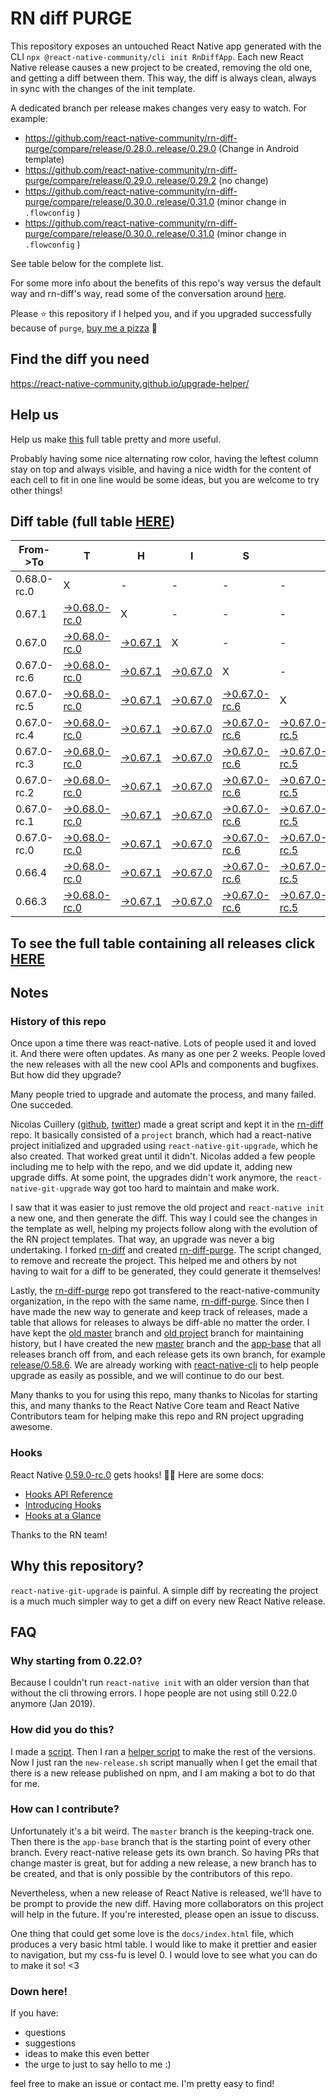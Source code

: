# RN diff PURGE

This repository exposes an untouched React Native app generated with the CLI
`npx @react-native-community/cli init RnDiffApp`. Each new React Native release causes a new project to be created, removing the old one, and getting a diff between them. This way, the diff is always clean, always in sync with the changes of the init template.

A dedicated branch per release makes changes very easy
to watch. For example:

* https://github.com/react-native-community/rn-diff-purge/compare/release/0.28.0..release/0.29.0
(Change in Android template)
* https://github.com/react-native-community/rn-diff-purge/compare/release/0.29.0..release/0.29.2
(no change)
* https://github.com/react-native-community/rn-diff-purge/compare/release/0.30.0..release/0.31.0
(minor change in `.flowconfig` )
* https://github.com/react-native-community/rn-diff-purge/compare/release/0.30.0..release/0.31.0
(minor change in `.flowconfig` )

See table below for the complete list.

For some more info about the benefits of this repo's way versus the default way and rn-diff's way, read some of the conversation around [here](https://github.com/react-native-community/discussions-and-proposals/issues/68#issuecomment-452227478).

Please :star: this repository if I helped you, and if you upgraded successfully because of `purge`, [buy me a pizza](https://www.buymeacoffee.com/pvinis) :pizza:

## Find the diff you need
https://react-native-community.github.io/upgrade-helper/

## Help us
Help us make [this](https://react-native-community.github.io/rn-diff-purge) full table pretty and more useful.

Probably having some nice alternating row color, having the leftest column stay on top and always visible, and having a nice width for the content of each cell to fit in one line would be some ideas, but you are welcome to try other things!

## Diff table (full table [HERE](https://react-native-community.github.io/rn-diff-purge/))

| From->To    | T                                                                                                                         | H                                                                                                               | I                                                                                                               | S                                                                                                                         |                                                                                                                           | I                                                                                                                         | S                                                                                                                         |                                                                                                                           | C                                                                                                                         | O                                                                                                                    | O                                                                                                          | L   |
| ----------- | ------------------------------------------------------------------------------------------------------------------------- | --------------------------------------------------------------------------------------------------------------- | --------------------------------------------------------------------------------------------------------------- | ------------------------------------------------------------------------------------------------------------------------- | ------------------------------------------------------------------------------------------------------------------------- | ------------------------------------------------------------------------------------------------------------------------- | ------------------------------------------------------------------------------------------------------------------------- | ------------------------------------------------------------------------------------------------------------------------- | ------------------------------------------------------------------------------------------------------------------------- | -------------------------------------------------------------------------------------------------------------------- | ---------------------------------------------------------------------------------------------------------- | --- |
| 0.68.0-rc.0 | X                                                                                                                         | -                                                                                                               | -                                                                                                               | -                                                                                                                         | -                                                                                                                         | -                                                                                                                         | -                                                                                                                         | -                                                                                                                         | -                                                                                                                         | -                                                                                                                    | -                                                                                                          | -   |
| 0.67.1      | [->0.68.0-rc.0](https://github.com/react-native-community/rn-diff-purge/compare/release/0.67.1..release/0.68.0-rc.0)      | X                                                                                                               | -                                                                                                               | -                                                                                                                         | -                                                                                                                         | -                                                                                                                         | -                                                                                                                         | -                                                                                                                         | -                                                                                                                         | -                                                                                                                    | -                                                                                                          | -   |
| 0.67.0      | [->0.68.0-rc.0](https://github.com/react-native-community/rn-diff-purge/compare/release/0.67.0..release/0.68.0-rc.0)      | [->0.67.1](https://github.com/react-native-community/rn-diff-purge/compare/release/0.67.0..release/0.67.1)      | X                                                                                                               | -                                                                                                                         | -                                                                                                                         | -                                                                                                                         | -                                                                                                                         | -                                                                                                                         | -                                                                                                                         | -                                                                                                                    | -                                                                                                          | -   |
| 0.67.0-rc.6 | [->0.68.0-rc.0](https://github.com/react-native-community/rn-diff-purge/compare/release/0.67.0-rc.6..release/0.68.0-rc.0) | [->0.67.1](https://github.com/react-native-community/rn-diff-purge/compare/release/0.67.0-rc.6..release/0.67.1) | [->0.67.0](https://github.com/react-native-community/rn-diff-purge/compare/release/0.67.0-rc.6..release/0.67.0) | X                                                                                                                         | -                                                                                                                         | -                                                                                                                         | -                                                                                                                         | -                                                                                                                         | -                                                                                                                         | -                                                                                                                    | -                                                                                                          | -   |
| 0.67.0-rc.5 | [->0.68.0-rc.0](https://github.com/react-native-community/rn-diff-purge/compare/release/0.67.0-rc.5..release/0.68.0-rc.0) | [->0.67.1](https://github.com/react-native-community/rn-diff-purge/compare/release/0.67.0-rc.5..release/0.67.1) | [->0.67.0](https://github.com/react-native-community/rn-diff-purge/compare/release/0.67.0-rc.5..release/0.67.0) | [->0.67.0-rc.6](https://github.com/react-native-community/rn-diff-purge/compare/release/0.67.0-rc.5..release/0.67.0-rc.6) | X                                                                                                                         | -                                                                                                                         | -                                                                                                                         | -                                                                                                                         | -                                                                                                                         | -                                                                                                                    | -                                                                                                          | -   |
| 0.67.0-rc.4 | [->0.68.0-rc.0](https://github.com/react-native-community/rn-diff-purge/compare/release/0.67.0-rc.4..release/0.68.0-rc.0) | [->0.67.1](https://github.com/react-native-community/rn-diff-purge/compare/release/0.67.0-rc.4..release/0.67.1) | [->0.67.0](https://github.com/react-native-community/rn-diff-purge/compare/release/0.67.0-rc.4..release/0.67.0) | [->0.67.0-rc.6](https://github.com/react-native-community/rn-diff-purge/compare/release/0.67.0-rc.4..release/0.67.0-rc.6) | [->0.67.0-rc.5](https://github.com/react-native-community/rn-diff-purge/compare/release/0.67.0-rc.4..release/0.67.0-rc.5) | X                                                                                                                         | -                                                                                                                         | -                                                                                                                         | -                                                                                                                         | -                                                                                                                    | -                                                                                                          | -   |
| 0.67.0-rc.3 | [->0.68.0-rc.0](https://github.com/react-native-community/rn-diff-purge/compare/release/0.67.0-rc.3..release/0.68.0-rc.0) | [->0.67.1](https://github.com/react-native-community/rn-diff-purge/compare/release/0.67.0-rc.3..release/0.67.1) | [->0.67.0](https://github.com/react-native-community/rn-diff-purge/compare/release/0.67.0-rc.3..release/0.67.0) | [->0.67.0-rc.6](https://github.com/react-native-community/rn-diff-purge/compare/release/0.67.0-rc.3..release/0.67.0-rc.6) | [->0.67.0-rc.5](https://github.com/react-native-community/rn-diff-purge/compare/release/0.67.0-rc.3..release/0.67.0-rc.5) | [->0.67.0-rc.4](https://github.com/react-native-community/rn-diff-purge/compare/release/0.67.0-rc.3..release/0.67.0-rc.4) | X                                                                                                                         | -                                                                                                                         | -                                                                                                                         | -                                                                                                                    | -                                                                                                          | -   |
| 0.67.0-rc.2 | [->0.68.0-rc.0](https://github.com/react-native-community/rn-diff-purge/compare/release/0.67.0-rc.2..release/0.68.0-rc.0) | [->0.67.1](https://github.com/react-native-community/rn-diff-purge/compare/release/0.67.0-rc.2..release/0.67.1) | [->0.67.0](https://github.com/react-native-community/rn-diff-purge/compare/release/0.67.0-rc.2..release/0.67.0) | [->0.67.0-rc.6](https://github.com/react-native-community/rn-diff-purge/compare/release/0.67.0-rc.2..release/0.67.0-rc.6) | [->0.67.0-rc.5](https://github.com/react-native-community/rn-diff-purge/compare/release/0.67.0-rc.2..release/0.67.0-rc.5) | [->0.67.0-rc.4](https://github.com/react-native-community/rn-diff-purge/compare/release/0.67.0-rc.2..release/0.67.0-rc.4) | [->0.67.0-rc.3](https://github.com/react-native-community/rn-diff-purge/compare/release/0.67.0-rc.2..release/0.67.0-rc.3) | X                                                                                                                         | -                                                                                                                         | -                                                                                                                    | -                                                                                                          | -   |
| 0.67.0-rc.1 | [->0.68.0-rc.0](https://github.com/react-native-community/rn-diff-purge/compare/release/0.67.0-rc.1..release/0.68.0-rc.0) | [->0.67.1](https://github.com/react-native-community/rn-diff-purge/compare/release/0.67.0-rc.1..release/0.67.1) | [->0.67.0](https://github.com/react-native-community/rn-diff-purge/compare/release/0.67.0-rc.1..release/0.67.0) | [->0.67.0-rc.6](https://github.com/react-native-community/rn-diff-purge/compare/release/0.67.0-rc.1..release/0.67.0-rc.6) | [->0.67.0-rc.5](https://github.com/react-native-community/rn-diff-purge/compare/release/0.67.0-rc.1..release/0.67.0-rc.5) | [->0.67.0-rc.4](https://github.com/react-native-community/rn-diff-purge/compare/release/0.67.0-rc.1..release/0.67.0-rc.4) | [->0.67.0-rc.3](https://github.com/react-native-community/rn-diff-purge/compare/release/0.67.0-rc.1..release/0.67.0-rc.3) | [->0.67.0-rc.2](https://github.com/react-native-community/rn-diff-purge/compare/release/0.67.0-rc.1..release/0.67.0-rc.2) | X                                                                                                                         | -                                                                                                                    | -                                                                                                          | -   |
| 0.67.0-rc.0 | [->0.68.0-rc.0](https://github.com/react-native-community/rn-diff-purge/compare/release/0.67.0-rc.0..release/0.68.0-rc.0) | [->0.67.1](https://github.com/react-native-community/rn-diff-purge/compare/release/0.67.0-rc.0..release/0.67.1) | [->0.67.0](https://github.com/react-native-community/rn-diff-purge/compare/release/0.67.0-rc.0..release/0.67.0) | [->0.67.0-rc.6](https://github.com/react-native-community/rn-diff-purge/compare/release/0.67.0-rc.0..release/0.67.0-rc.6) | [->0.67.0-rc.5](https://github.com/react-native-community/rn-diff-purge/compare/release/0.67.0-rc.0..release/0.67.0-rc.5) | [->0.67.0-rc.4](https://github.com/react-native-community/rn-diff-purge/compare/release/0.67.0-rc.0..release/0.67.0-rc.4) | [->0.67.0-rc.3](https://github.com/react-native-community/rn-diff-purge/compare/release/0.67.0-rc.0..release/0.67.0-rc.3) | [->0.67.0-rc.2](https://github.com/react-native-community/rn-diff-purge/compare/release/0.67.0-rc.0..release/0.67.0-rc.2) | [->0.67.0-rc.1](https://github.com/react-native-community/rn-diff-purge/compare/release/0.67.0-rc.0..release/0.67.0-rc.1) | X                                                                                                                    | -                                                                                                          | -   |
| 0.66.4      | [->0.68.0-rc.0](https://github.com/react-native-community/rn-diff-purge/compare/release/0.66.4..release/0.68.0-rc.0)      | [->0.67.1](https://github.com/react-native-community/rn-diff-purge/compare/release/0.66.4..release/0.67.1)      | [->0.67.0](https://github.com/react-native-community/rn-diff-purge/compare/release/0.66.4..release/0.67.0)      | [->0.67.0-rc.6](https://github.com/react-native-community/rn-diff-purge/compare/release/0.66.4..release/0.67.0-rc.6)      | [->0.67.0-rc.5](https://github.com/react-native-community/rn-diff-purge/compare/release/0.66.4..release/0.67.0-rc.5)      | [->0.67.0-rc.4](https://github.com/react-native-community/rn-diff-purge/compare/release/0.66.4..release/0.67.0-rc.4)      | [->0.67.0-rc.3](https://github.com/react-native-community/rn-diff-purge/compare/release/0.66.4..release/0.67.0-rc.3)      | [->0.67.0-rc.2](https://github.com/react-native-community/rn-diff-purge/compare/release/0.66.4..release/0.67.0-rc.2)      | [->0.67.0-rc.1](https://github.com/react-native-community/rn-diff-purge/compare/release/0.66.4..release/0.67.0-rc.1)      | [->0.67.0-rc.0](https://github.com/react-native-community/rn-diff-purge/compare/release/0.66.4..release/0.67.0-rc.0) | X                                                                                                          | -   |
| 0.66.3      | [->0.68.0-rc.0](https://github.com/react-native-community/rn-diff-purge/compare/release/0.66.3..release/0.68.0-rc.0)      | [->0.67.1](https://github.com/react-native-community/rn-diff-purge/compare/release/0.66.3..release/0.67.1)      | [->0.67.0](https://github.com/react-native-community/rn-diff-purge/compare/release/0.66.3..release/0.67.0)      | [->0.67.0-rc.6](https://github.com/react-native-community/rn-diff-purge/compare/release/0.66.3..release/0.67.0-rc.6)      | [->0.67.0-rc.5](https://github.com/react-native-community/rn-diff-purge/compare/release/0.66.3..release/0.67.0-rc.5)      | [->0.67.0-rc.4](https://github.com/react-native-community/rn-diff-purge/compare/release/0.66.3..release/0.67.0-rc.4)      | [->0.67.0-rc.3](https://github.com/react-native-community/rn-diff-purge/compare/release/0.66.3..release/0.67.0-rc.3)      | [->0.67.0-rc.2](https://github.com/react-native-community/rn-diff-purge/compare/release/0.66.3..release/0.67.0-rc.2)      | [->0.67.0-rc.1](https://github.com/react-native-community/rn-diff-purge/compare/release/0.66.3..release/0.67.0-rc.1)      | [->0.67.0-rc.0](https://github.com/react-native-community/rn-diff-purge/compare/release/0.66.3..release/0.67.0-rc.0) | [->0.66.4](https://github.com/react-native-community/rn-diff-purge/compare/release/0.66.3..release/0.66.4) | X   |

## To see the full table containing all releases click [HERE](https://react-native-community.github.io/rn-diff-purge/)

## Notes

### History of this repo

Once upon a time there was react-native. Lots of people used it and loved it. And there were often updates. As many as one per 2 weeks. People loved the new releases with all the new cool APIs and components and bugfixes. But how did they upgrade?

Many people tried to upgrade and automate the process, and many failed. One succeded.

Nicolas Cuillery ([github](https://github.com/ncuillery), [twitter](https://twitter.com/ncuillery)) made a great script and kept it in the [rn-diff](https://github.com/ncuillery/rn-diff) repo. It basically consisted of a `project` branch, which had a react-native project initialized and upgraded using `react-native-git-upgrade`, which he also created. That worked great until it didn't. Nicolas added a few people including me to help with the repo, and we did update it, adding new upgrade diffs. At some point, the upgrades didn't work anymore, the `react-native-git-upgrade` way got too hard to maintain and make work.

I saw that it was easier to just remove the old project and `react-native init` a new one, and then generate the diff. This way I could see the changes in the template as well, helping my projects follow along with the evolution of the RN project templates. That way, an upgrade was never a big undertaking. I forked [rn-diff](https://github.com/ncuillery/rn-diff) and created [rn-diff-purge](https://github.com/react-native-community/rn-diff-purge). The script changed, to remove and recreate the project. This helped me and others by not having to wait for a diff to be generated, they could generate it themselves!

Lastly, the [rn-diff-purge](https://github.com/react-native-community/rn-diff-purge) repo got transfered to the react-native-community organization, in the repo with the same name, [rn-diff-purge](https://github.com/react-native-community/rn-diff-purge). Since then I have made the new way to generate and keep track of releases, made a table that allows for releases to always be diff-able no matter the order. I have kept the [old master](https://github.com/react-native-community/rn-diff-purge/tree/old/master) branch and [old project](https://github.com/react-native-community/rn-diff-purge/tree/old/project) branch for maintaining history, but I have created the new [master](https://github.com/react-native-community/rn-diff-purge/tree/master) branch and the [app-base](https://github.com/react-native-community/rn-diff-purge/tree/app-base) that all releases branch off from, and each release gets its own branch, for example [release/0.58.6](https://github.com/react-native-community/rn-diff-purge/tree/release/0.58.6). We are already working with [react-native-cli](https://github.com/react-native-community/react-native-cli) to help people upgrade as easily as possible, and we will continue to do our best.

Many thanks to you for using this repo, many thanks to Nicolas for starting this, and many thanks to the React Native Core team and React Native Contributors team for helping make this repo and RN project upgrading awesome.

### Hooks
React Native [0.59.0-rc.0](https://github.com/react-native-community/rn-diff-purge#version-changes) gets hooks! 🎉🥳
Here are some docs:
- [Hooks API Reference](https://reactjs.org/docs/hooks-reference.html)
- [Introducing Hooks](https://reactjs.org/docs/hooks-intro.html)
- [Hooks at a Glance](https://reactjs.org/docs/hooks-overview.html)

Thanks to the RN team!

## Why this repository?
`react-native-git-upgrade` is painful. A simple diff by recreating the project is a much much simpler way to get a diff on every new React Native release.

## FAQ

### Why starting from 0.22.0?

Because I couldn't run `react-native init` with an older version than that without the cli throwing errors. I hope people are not using still 0.22.0 anymore (Jan 2019).

### How did you do this?

I made a [script](https://github.com/react-native-community/rn-diff-purge/blob/master/new-release.sh). Then I ran a [helper script](https://github.com/react-native-community/rn-diff-purge/blob/master/new-release.sh) to make the rest of the versions.
Now I just ran the `new-release.sh` script manually when I get the email that there is a new release published on npm, and I am making a bot to do that for me.

### How can I contribute?

Unfortunately it's a bit weird. The `master` branch is the keeping-track one. Then there is the `app-base` branch that is the starting point of every other branch. Every react-native release gets its own branch. So having PRs that change master is great, but for adding a new release, a new branch has to be created, and that is only possible by the contributors of this repo.

Nevertheless, when a new release of React Native is released, we'll have to be prompt to provide
the new diff. Having more collaborators on this project will help in the future. If you're interested, please open an issue to discuss.

One thing that could get some love is the `docs/index.html` file, which produces a very basic html table. I would like to make it prettier and easier to navigation, but my css-fu is level 0. I would love to see what you can do to make it so! <3

### Down here!

If you have:
- questions
- suggestions
- ideas to make this even better
- the urge to just to say hello to me :)

feel free to make an issue or contact me. I'm pretty easy to find!

